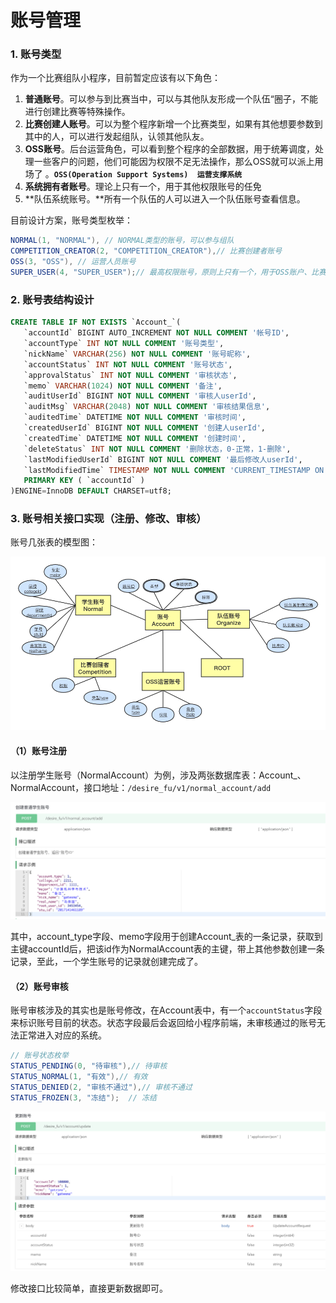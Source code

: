# 账号管理

### 1. 账号类型

作为一个比赛组队小程序，目前暂定应该有以下角色：

1. **普通账号**。可以参与到比赛当中，可以与其他队友形成一个队伍“圈子，不能进行创建比赛等特殊操作。
2. **比赛创建人账号**。可以为整个程序新增一个比赛类型，如果有其他想要参数到其中的人，可以进行发起组队，认领其他队友。
3. **OSS账号**。后台运营角色，可以看到整个程序的全部数据，用于统筹调度，处理一些客户的问题，他们可能因为权限不足无法操作，那么OSS就可以派上用场了  。**`OSS(Operation Support Systems)  运营支撑系统`**
4. **系统拥有者账号**。理论上只有一个，用于其他权限账号的任免
5. **队伍系统账号。**所有一个队伍的人可以进入一个队伍账号查看信息。

目前设计方案，账号类型枚举：

```java
NORMAL(1, "NORMAL"), // NORMAL类型的账号，可以参与组队
COMPETITION_CREATOR(2, "COMPETITION_CREATOR"),// 比赛创建者账号
OSS(3, "OSS"), // 运营人员账号
SUPER_USER(4, "SUPER_USER");// 最高权限账号，原则上只有一个，用于OSS账户、比赛创建者账户任免等顶级权限操作
```

### 2. 账号表结构设计

```sql
CREATE TABLE IF NOT EXISTS `Account_`(
   `accountId` BIGINT AUTO_INCREMENT NOT NULL COMMENT '帐号ID',
   `accountType` INT NOT NULL COMMENT '账号类型',
   `nickName` VARCHAR(256) NOT NULL COMMENT '账号昵称',
   `accountStatus` INT NOT NULL COMMENT '账号状态',
   `approvalStatus` INT NOT NULL COMMENT '审核状态',
   `memo` VARCHAR(1024) NOT NULL COMMENT '备注',
   `auditUserId` BIGINT NOT NULL COMMENT '审核人userId',
   `auditMsg` VARCHAR(2048) NOT NULL COMMENT '审核结果信息',
   `auditedTime` DATETIME NOT NULL COMMENT '审核时间',
   `createdUserId` BIGINT NOT NULL COMMENT '创建人userId',
   `createdTime` DATETIME NOT NULL COMMENT '创建时间',
   `deleteStatus` INT NOT NULL COMMENT '删除状态，0-正常，1-删除',
   `lastModifiedUserId` BIGINT NOT NULL COMMENT '最后修改人userId',
   `lastModifiedTime` TIMESTAMP NOT NULL COMMENT 'CURRENT_TIMESTAMP ON UPDATE CURRENT_TIMESTAMP',
   PRIMARY KEY ( `accountId` )
)ENGINE=InnoDB DEFAULT CHARSET=utf8;
```

### **3. 账号相关接口实现（注册、修改、审核）**

账号几张表的模型图：

![&#x6570;&#x636E;&#x6A21;&#x578B;&#x56FE;](../../.gitbook/assets/image%20%2819%29.png)

#### （1）账号注册

以注册学生账号（NormalAccount）为例，涉及两张数据库表：Account\_、NormalAccount，接口地址：`/desire_fu/v1/normal_account/add`

![&#x63A5;&#x53E3;&#x63CF;&#x8FF0;](../../.gitbook/assets/image%20%2831%29.png)

其中，account\_type字段、memo字段用于创建Account\_表的一条记录，获取到主键accountId后，把该id作为NormalAccount表的主键，带上其他参数创建一条记录，至此，一个学生账号的记录就创建完成了。

#### （2）账号审核

账号审核涉及的其实也是账号修改，在Account表中，有一个`accountStatus`字段来标识账号目前的状态。状态字段最后会返回给小程序前端，未审核通过的账号无法正常进入对应的系统。

```java
// 账号状态枚举
STATUS_PENDING(0, "待审核"),// 待审核
STATUS_NORMAL(1, "有效"),// 有效
STATUS_DENIED(2, "审核不通过"),// 审核不通过
STATUS_FROZEN(3, "冻结");  // 冻结
```

![&#x4FEE;&#x6539;&#x8D26;&#x53F7;&#x63A5;&#x53E3;&#x63CF;&#x8FF0;](../../.gitbook/assets/image%20%2847%29.png)

修改接口比较简单，直接更新数据即可。





